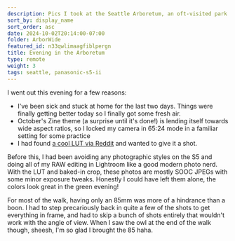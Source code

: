 ```yaml
---
description: Pics I took at the Seattle Arboretum, an oft-visited park near me. Photos were taken with the Panasonic S5ii and the Panasonic 85mm/1.8 in its 65:24 "XPan" clone aspect ratio mode.
sort_by: display_name
sort_order: asc
date: 2024-10-02T20:14:00-07:00
folder: ArborWide
featured_id: n33qwlimaagfiblpergn
title: Evening in the Arboretum
type: remote
weight: 3
tags: seattle, panasonic-s5-ii
---
```


I went out this evening for a few reasons:

- I've been sick and stuck at home for the last two days. Things were finally getting better today so I finally got some fresh air.
- October's Zine theme (a surprise until it's done!) is lending itself towards wide aspect ratios, so I locked my camera in 65:24 mode in a familiar setting for some practice
- I had found [a cool LUT via Reddit](https://old.reddit.com/r/Lumix/comments/17of64n/all_the_photos_i_got_in_6524_all_in_camera_using/) and wanted to give it a shot.

Before this, I had been avoiding any photographic styles on the S5 and doing all of my RAW editing in Lightroom like a good modern photo nerd. With the LUT and baked-in crop, these photos are mostly SOOC JPEGs with some minor exposure tweaks. Honestly I could have left them alone, the colors look great in the green evening!

For most of the walk, having only an 85mm was more of a hindrance than a boon. I had to step precariously back in quite a few of the shots to get everything in frame, and had to skip a bunch of shots entirely that wouldn't work with the angle of view. When I saw the owl at the end of the walk though, sheesh, I'm so glad I brought the 85 haha.